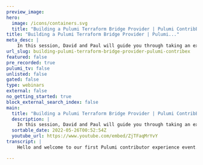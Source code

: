 ```yaml
---
preview_image:
hero:
  image: /icons/containers.svg
  title: "Building a Pulumi Terraform Bridge Provider | Pulumi ContribEx"
title: "Building a Pulumi Terraform Bridge Provider | Pulumi..."
meta_desc: |
    In this session, David and Paul will guide you through taking an existing Terraform provider and making it work with Pulumi using `pulumi-terraform...
url_slug: building-pulumi-terraform-bridge-provider-pulumi-contribex
featured: false
pre_recorded: true
pulumi_tv: false
unlisted: false
gated: false
type: webinars
external: false
no_getting_started: true
block_external_search_index: false
main:
  title: "Building a Pulumi Terraform Bridge Provider | Pulumi ContribEx"
  description: |
    In this session, David and Paul will guide you through taking an existing Terraform provider and making it work with Pulumi using `pulumi-terraform-bridge`.  Source code: https://github.com/pulumi/pulumi-terraform-bridge If you want to wrap a new Terraform provider as a Pulumi provider, check out https://github.com/pulumi/pulumi-tf-provider-boilerplate  Using Terraform, but new to Pulumi?  Adopting Pulumi from Terraform give you options. You can choose to coexist, import existing resources or convert any Terraform HCL to Pulumi  code. Learn how it can be done: https://www.pulumi.com/docs/guides/adopting/from_terraform/
  sortable_date: 2022-05-26T00:52:54Z
  youtube_url: https://www.youtube.com/embed/ZjTFaqMrYvY
transcript: |
    Hello and welcome to our first Pulumi contributor experience event. My name is David Flanagan. Although you may know me from across the internet at rock code. And uh today we're going to take a look at building a plume provider using the Terraform Bridge. So we're going to dive to it and I'm gonna introduce our wonderful guest, Paul Stack. Hey man, how's it going? Hey, folks. Uh how's it going? Uh Thank you for having me on the show, David and um like, I hope we can make this actually a little more interesting and I hope we can actually show people how quite simple and straightforward we've tried to make this. Yeah, I think this is one of those really cool topics where, you know, we see a lot of questions and conversations and the flat community where, where people want to be able to use the Terra Farm Bridge. But Gun Star can seem a little bit intimidated and we're going to break that down for them today because like you said, it's not a very complicated thing to do, but you just have to see it once and hopefully we can make that very approachable for everyone involved. I'm actually gonna try and use this as official documentation. So I I'm always going to be pointing people to this video going forward if it works. So I think this is, this is in my best interest to do this. Awesome, I love it. Uh We got a comment from saying hello, everybody. I just seen you in. It was nice to catch up with you in person. Yeah, for sure. Um I, I didn't actually get the Even C engine at C which was disappointing. So there's always the next event. Hopefully we're back into a little bit of normality where we get to see all these faces again. So fingers crossed, we shall see, we shall see. All right. Uh So you ok. Yeah, I'm gonna, I'm gonna share my screen and I'm gonna start driving here. All right, please ask any questions that you need me to uh that you need from me because I want to get a lot of like information on this. So you should see my screen right here. So uh currently in Pulumi, we actually have a boiler plate rebo which actually takes care of a lot of what we're doing today. So it is uh Pulumi slash Pulumi TF provider boiler plate. And what this actually allows you to do is it gives you the guard rails uh and the guide um here in the repo of um what the different parts that you actually have to update to be able to go and create a um a bridge provider. So a bridge provider is actually exactly as it says, it, it, it is using the Terraform schema. It is using the Terraform crud. There is a misconception that it uses the Terraform binaries that is not true in any way, shape or form. We're actually using the GO modules and we're able to extract the GO code from Terraform and we're actually able to make uh requests that what we do inside the bridge is we, we, we interchangeably move from a Pulumi schema based object into a Terraform based scheme object. So that the Terraform crud methods actually know uh what pieces of functionality we're pushing into the cloud API. So this is a template repo and today um David has told me that it would be nice if we could because there was a community uh request to change the Terraform provider Confit cat, which is a open source um feature flagging tool. And uh we're actually going to use the bridge in order to, to, to point to this Confit cat and we're actually going to scaffold this. So this is a um a template repo as I said, and we can click this button that says use uh this template. So I am going to use the Pulumi Verse. Uh You can read more about the Pulumi verse on the Pulumi blog. It is an awesome community based um sharing program that was set up by some founding members, David included. Um and actually make it nice and simple and easy to be able to create and share uh and, and help with the maintenance of Pulumi based systems. Yeah, I think, do you want, do you want to push the? Of course, of course, I think this is really cool because you know what we're doing to what we're doing today is giving people the, the instructions on how to build a bridge provider. And we want to see the community getting those first contributions into the Pulumi project via Pulumi Verse and bringing in more of those providers for everybody to kind of learn and share together. And I think it's a really cool way for people to get involved in the project. Yeah. So, uh so I'm gonna give it a name. So usually our convention in Pulumi is Pulumi dash the name of the provider, but you can call it whatever you want. It is entirely your choice. It's up to you. But as this is gonna sit inside the Pulumi verse, we kind of want to follow a, a standard convention. Um I try and give some level of description. My, my writing is not brilliant. I'd rather code and then fix it later. Uh And it's a public repo. OK. So we're gonna create the repo right now and it's actually going to use that uh template and it'll just give us the base bare bones of everything that we actually want to do. OK, cool. So I'm going to clone this locally and I'm going to do everything locally. So I'm going to open my um terminal and you can see, I already have a folder that I use for uh Pulumi verse and I'm gonna uh use it github uh CLI and I'm gonna say github Repo clone and then I'm gonna say Pulumi verse uh Pulumi Con cat. I'm gonna clone it. It's made things so much easier for me, especially with some of our pull requests which are like 5000 files or more. And I just can approve everything via the cli know, which is just amazing. I love that you can just do GH 34 and it just does everything for you and it even changes the, the, the remote which makes again like life way much easier. And so I'm gonna open my uh my browser, uh my or my ID, my id of choice is intell you can use whatever you want. This is not a sponsorship you don't have, you can use them or Atom or any text based system that you, that you want. It really doesn't matter to me. OK? So first thing we can do is we can have a look at the read me. OK? Now the read me actually gives us a lot of information. OK? It says, you know, here are some instructions, this is kind of um designed for using a, an official provider. But today, we're going to look at creating a community provider. So we're going to bring in some of, of the different concepts that are not sort of there by default, but that are available. We're just not very good at pulling up, being able to expose in those those situations. And this is kind of what we're going to try and do here. So, you know, it even goes down to here first sort of command it says to run is make prepare, OK? And it says name, which is the name of the provider and the repository that is going to sit on that. Absolutely, I will change to. Here we go right there. OK? So what this actually does is that this is basically doing set in the background and it's changing some of the templates and moving some stuff around because we can say make prepare uh name equals config cat uh rep. I think it's Rio repository equals get dot com slash Pulumi verse slash Pulumi Con. And you'll see it just, it's basically around like some sad commands. OK? Now you'll see straight away what it's done is it's deleted some old uh rename, some old folders, move some things around, et cetera, et cetera. So there's a couple of places now that we actually have to go and get started. Main thing is is that we actually have uh a pack called uh Comfit and that actually relates to a two binaries within our system. OK. These two binaries have two very distinct jobs. We have a TFGM binary, that TFGM binary will allow us to, to be able to create the schema based on terraform. That's why it's got the like the acronym TF gen. OK. Now that is literally terraform generation. OK? And this is pretty simple and straightforward. It basically points into a terraform provider um that allows us to be able to extract that schema information so that we can build the Pulumi schema. The Pulumi schema is then used to be able to generate the SDKS. And also we actually ship a binary which allows us to be able to make the GR PC request back to the Pulumi engine. But we'll talk about that in a little bit. OK? So we have a couple of places that we have to change and stuff. So there is some hard coding I'm going to say uh based on uh the fact that we, we, we believe that everything is going to be uh Pulumi. Uh But in this case, we can see that the people is actually uh Pulumi config cat and its provider package version. And then of course, again, we need to change here. We're actually using the Pulumi Terraform Bridge. So this this one is is perfect as it is, I guess this is something you know, people are watching this, they could come and contribute some additional effects to the prepare command to catch some of these extra things that are just kind of emitted at the moment. Absolutely. And I'll be totally honest in the future, we're probably gonna move away from having these repository templates because they're not massively intuitive. Like we should, we should really be able to give people a much better experience of getting started. But time is an amazing thing and we've only got so many hours in a day and so many people on the team, but like we definitely like care greatly about making this experience much better. Um Instead of repository, are you suggesting maybe like something in the possibly, possibly, we just don't know yet. It's a surprise that everyone's going to get. It's even a surprise for me like going forward. So, so we'll see, but we definitely want to, we want to do something to make this experience much better. Ok. So that's kind of like our generate um command taken care of. You can see we pass in the name of the the provider Confit cat. We can actually pass in the version of the provider that we're going to build. And this config gap cat dot provider. Actually, I will show you that in a second. That is the mapping of the terraform provider to the Pulumi provider plus extra information that has to go with it. Ok? So we can close the TFG next, we can go into the resource, ok. The resource is actually the binary that gets installed on people's machine. OK. That, but so when we generate a uh an SDK at Pulumi, that SDK is plain classes, it has no logic in any way, shape or form all of the logic is provided inside of the binary. And the SDKS just use um a token um that the binary understands and the binary is able to make requests on its behalf back to the um the P Pulumi Cl A and the P Pulumi engine. And that's what actually makes the request. So our SDKS are pretty dumb. That's a bad thing to say. Our, our SDKS don't have a huge amount of logic in them. And all of the logic happens within the binary itself. But just to summarize that in a way, like what we're saying is that language SDGS that we provide as they are purely to provide the interfaces for the languages natively. But really, they all work in, I guess the GR PC binary, which is the P provider itself. Exactly correct. Couldn't have said it more succinctly myself. That is it. That is it. That is it. So you can see we just had 22 paths that we had to change here as well from Pulumi to Pulumi verse. Um And then lastly, we have, uh we just have to uh check that our goal mode is correct. OK. So our go mode uh by default will pick up that it's Pulumi verse and that is everything that's there. So the next day that we've got one more place that we have to change. Ok. And that's in resources dot gov. So there's a couple of things happening here that we hard code by default, which is not correct. Ok. So the first one is Pulumi verse. And the second one is that when we created this bridge, basically, all of the terraform providers sat inside a Terraform providers organization in github. But recently they've started moving out into like their own area and going back into companies and companies taking charge of their own, just as as the, the the Terraform ecosystem has had further offering improvements and made things better for people. So, you know, we just need to change this and we know that this is conflict cat. Uh because that is the provider, that is actually where, where it sits in the system. So what I can do right now is I can see the provider and I can go mob tidy and you'll see that it's actually pulling the dependencies that I need because it understands based on the, the files that are there currently. And you can actually see that it's even pulled the latest version of Confit cat. We can go and check that uh config cat. The latest version is 1.3. So it's actually uh go modules has found it correctly and uh it has everything that it needs in order to actually build and run uh run the binary. Now, I can run this right now. Uh I'm just going to remove all of my ambient plugins uh locally just because I don't like any side effects. Uh And if I run the command to make TF gen, uh what you'll do is you'll see that it, uh by default, we try and um get a plug in. So you'll see firstly that we actually have an issue because we have a reference to command uh TFN. And it just means that I have one more place in which I need to fix. Yeah, I think it's going to be org. Yeah, it's here. It's here because the org was uh not set by the fault. So it's not. Yeah. Um OK. So now we can make CFG and we will actually get a binary that is created. Now that binary doesn't include anything by default because we have not done any mappings. We have not done any set up. But what we will do is it will go compile and you will get a bin folder that pops up in your repo um That is get ignored so that you don't check this in by default. Um But it is trying to do something right now, but my machine seems to not want to play ball. So let's close a lot more things down. Actually, let's close zoom because Zoom always keeps bandwidth. Uh and that's also close signal. Uh And there you go right. So straight away, we're getting some output here. OK. We're basically being told there is no mapping between the terraform resources on the data sources into the Pulumi Project. So we're trying to like, we, we're fine tuning these warnings all the time and you're gonna see a wall of other warnings in a second that we're probably going to start hiding away. But we're trying to like, give people some information so we can go back on that. Absolutely. Yes. So if you go back to your terminal, now, all we've done is replace a few things use TF to kind of consume the term farm. And we are in a GR PC Pulumi provider. However, something here is telling us that we haven't done any mapping of resources from the farm side to the side. And so this is kind of like a wee to do list like, ok, you've got the basics, but now you've got to go do this other stuff. Exactly. Because right now this is, this is a shell of a binary. It doesn't know what we're actually trying to talk to within the terraform schema and it doesn't know what parts of the schema. It actually we want it to pull up. So there is nothing here at this moment in time like I can go in and I can show you what the schema looks like at this point. Ok, because we do have a valid schema and you can see that it's actually pulling the correct stuff. I need to change a few things here and the attribution. But, you know, we can see that which config values that has come. So it's pulled these out of the upstream schema where upstream had base path, basic off password, basic, off user name. And I can even go back to their provider and I can check that that is the correct schema configuration. So if I go to provider dot go and I go in here, I can see it has off user name, off password and base path. So we're able to pull, we're actually already starting to extract pieces of the schema. But we have these two resources, maps and data sources maps upstream that Pulumi doesn't know what you want to do, like which resources actually you want to care about. Which ones do you not want to care about. We don't have any automated mapping at this moment in time because it is very provider specific. So for example, in Amazon, we want to uh or excuse me, Aws, we want to be able to map each of the parts of AWS into the relevant sub module. So for example, a bucket would be an S3, uh an R DS cluster would be an R DS uh mem cache or uh elastic cache would be an elastic cache. So we don't want to make assumptions based on what the names are. We can like leave that up to the individual person themselves in the future, maybe we'll do something a little better here. But in this case, we have maybe 15 or maybe 16 resources in total to map. So it's quite easy. Ok. So we can go back to our resources dot Go and I'm gonna remove some of this. Um I'm gonna say that it's, I was gonna use a swear word there but I won't because um like, uh I, I, so yeah, so there's a few things that we want to change in here, right? So first thing we have a display name and the display name is actually used later in the process. It's when it goes on to the Pulumi registry. Ok? No, the Pulumi registry um is a place where you can list all of your packages and all of your setup and you actually can give it a different name based on what the provider name is. OK? So it's, it's pretty simple and pretty straightforward, but we don't want lower case like we actually want that to have the correct uh sentence casing. So we can call it Confit Cap. The publisher is not Pulumi, the publisher is Pulumi verse. You could point to a logo in here uh which you'll actually get it. And then lastly, we want to actually like be able to specify a plug-in download URL. So the plug-in download UL we kind of like suggest that you store this and get hub releases, we'll talk about this a little later. Uh Just because it's not that um uh difficult at this point in time, but we're going to say it's Pulumi verse. Um We're going to say it's Pulumi config cat and we're going to say it's releases and the last thing I am going to check on the syntax of this. Yeah. So it actually has to point into releases slash download. Uh And then it's the dollar uh and actually opening up code and we will change this at the time. Ok. So, so that's fine. So we don't need to worry too much about this. And then lastly, we want to set the github or by default, the github org is Terraform providers. And we saw that in our license attribution, we were actually pushing it back to terraform providers. That's not correct. That's not who created it. So we want to attribute this correctly and the github org is confit cat. Ok. Now, in the mapping, we can specify any configuration that we want. Ok. As you can see in the scheme, a Jason, we have pulled out the configuration by default upstream. Ok. These are the pieces that the terraform provider have, but we can actually um make that better. We can add extra environment variables that we want to allow people to look up and, and pieces like that. But in our case, we don't need to, right, because the upstream provider has a set of en uh environment variables already specified that you can pull out of what is already required. It even has like uh optional or you can actually set the defaults or anything like that. So we don't need to do anything here. So I'm just going to close off this conflict block uh because it doesn't really matter. Now, we have two more blocks. OK? We have resources and we have data sources and what we're going to do is we're going to create a map, OK? Now it is a map of string to a, a uh terraform resource info um struck. OK? And this is, this is actually where it starts to get a little more. Um I'm going to say uh strenuous, OK? You actually have to map this yourself, right? So we have a, we, we have the name of the terraform uh resource. OK? And then at that point, we have a token, that token is made up of a TF bridge dot make resource. OK? We are going to point to um main package, OK? So it sits in the root of the, of the repository and then it sits inside the main module. OK? So there's only one module, we're not doing any sub modules here. So everything will go in the top level module which by default is called um index. OK? And the package is called Conca because that's the name of the, the package that we created. And then lastly we actually give it a name of a class that we actually wanted it to look like in our, in our SDK. So in our case, a comfit cap product in a terraform resource would map to a product class inside our SDKS. You were going to say something there. No, that's just actually you going over that has actually helped me understand how those names are put together broader by working with providers. I'd always kind of been curious why we adopted that format and now that I see it, I'm like, oh, because I've always wondered why index and then it's like, oh because sometimes it might be like AWS EKS cluster exactly like look S3 and where you're actually using sub mode. If you want to put this product in the sub mode, you would just push it in there and it would be pushed into a subclass. So it's a way of us being able to organize the hierarchy of our packages in a simplistic way. And this is what I was saying about. You can't automate this process. We could like, we could automate it and we could put everything the top level. But if you're scaffolding a provider that has four or 500 resources, then that's not really like very usable for the user, right? Because they have, as soon as they click uh confit dot They'll get 400 things in a autocomplete. We want it to be a scope. That's possible I bet if I had picked a terra farm provider with hundreds of resources, you may have used that square word you were gonna use earlier. Yes, I would have because I actually scaffolded the OC I provider recently and there was like 2500 resources inside it. And it is, and having to organize that into sub modules. It was hard work. It was really hard work so I can show you that we have uh product right here. So if I rerun the generator, we'll actually see the product disappears um from our setup. So by disappears there, right? I mean, just by providing that mapping, we've actually pointed to the goal code for the terra phone provider and will that work as part of our provider? Absolutely. It will 100% work like there's some like uh HCL conversion errors, but that's around like uh actually documentation and examples. But that's like that's not a problem. OK? But we can see in the TF resources there is no, no product included in here and we can go back to our schema. And we can see in the schema, we now have a resource called product that has properties of description, name, organization. It picks up some of the um documentation that goes with it, it has input properties, what is required we even are starting to now denote this is a new feature that we just added yesterday. That's going to go into the documentation this property, if you change, it will replace um the entire resource, which means that it's like you haven't even seen this, this just went like yesterday, that's going to go into our uh docs this week across all of our uh pieces. And we can even see what's required. And then off, off the base of that, we could even see what are the outputs that's required. OK. So we've, we've been able to just do a simple mapping and at that point, we are able to start creating products inside conflict map. Now, I want to take this a little further. I want to show you actually um a couple of uh pieces we'll come back and we'll do all the other mappings in a second and we'll do some data sources. No, we have some package metadata that we actually want to take care of here. So javascript by default, every package inside Pulumi will have the name space at Pulumi, which is not correct, right? Because this one is actually not. So we're going to be able to say our package name in this case is at Pulumi verse slash cop COCA, I was gonna say copycat. So I've been making that type like all morning. OK. So that means that when we create an SDK, the package dot JSON of that SDK, the name of the package will be config cat at Pulumi slash config cat. So it won't try and assume that it's Pulumi by default, we can see that there are some dependencies in here and you can add overlays. We don't care about overlays for this session because that's quite an advanced concept. Um Next, uh we want to do the same thing with Python. OK. Because Python also will have a different package name format. Our package name in Python, we kind of suggest that it's like uh because Python has no name spacing, right? It's not as straightforward to be able to create. So what we're trying to go for is something like org underscore package um which in our case would mean uh that we're actually going to call it Pulumi underscore confit. Mhm. Ok. And that then allows us to be able to upload that Pulumi underscore conflict cat. Unless two people are creating Pulumi conflict cat. Then the chance of, you know, the fact that we're including the org name in there is, is uh as an underscore means it's a wee bit less prone to that conflict. Absolutely. Uh And then look, there was one more place in the gold package import path that is not correct. We need to have uh Pulumi verse and then we have one last area. OK. Which is the C# OK. Uh area which is around creating new get packages again by default, we assume that it's us creating this package, which is not really the correct thing. But what we actually can do is uh so it'll be in new, get it'll be Pulumi dot And we don't want that to be the case. We actually want it to be Pulumi dot So we can set the root name space which will be Pulumi verse. So we have a schema, we have some metadata that goes with it. We can actually start to produce our SDK. I need to push these metadata pieces into the schema very fast. So if I make TFG again uh to build the schema and if we have a look at our uh make file, I can clean up some. That's the the preparation in the make file. We can have a look, we can see that we can make our provider. OK? Our provider is pointing to the provider binary. OK? We output the provider binary on the, on the, the cli tool that we're creating on the binary that we're actually creating uh will be Pulumi resource in our case conflict on line uh seven, we do have a plume reference. Is that correct? Uh You are correct. That is not correct. That is not correct. Thank you for that. Let's just pop in. Yeah, that's all I could do is paper. Um Yeah, it's OK. I'm I'm very, you'll find a lot of them in my sessions a lot. Uh So we actually have our uh so the next thing we can do right now is we can run um make build sdks. OK. Now, RSDKS will take this schema and it will run the schema through our TFG tool. It already knows that the schema is valid. It knows that the schema has been created and it will allow that schema to be able to chop up uh and build the SDK that goes with it. So just so people are aware because I see this question also on the select community quite often is that when you are building a case for projects, you do need a node run type or you need node, you need the Python installed, you need uh the dot net if you want to generate the dot net repositories, et cetera. So you will need some to involved. So it's usually best to push this to ci I guess eventually. Absolutely. Like we, we're trying to offload a lot of this into C I but you can see their individual targets. So if you only care about no jazz, you only need no jazz. If you only care about Python, you only need Python dot net, go et cetera, et cetera, right? There's there's no hard and fast rule that says you need to create packages and all languages. We would love you to create packages in all languages. But there is no hard and fast rule, especially like now that there are new languages that come out around Java and there's, you know, new work that's going to be added to the provider for Java. We're not going to make it as intrusive as it is. We're actually going to give people a binary um that they can download and they can just run the Java binary rather than actually having to bake it into like their project or, or, or things like that. So you can see that we've actually sorry, sorry, you go, no, no, no, no, go, go ask, please, please. Well, I'm curious, like I understand how it works for, for no and Python and dot net and Java etcetera. But is there, how do you do it for Yaml? Like what's involved in that process? So there is no SDK for ya. Uh Yaml doesn't need an SDK. You just need the YAML binary that comes out of the Pulumi cli binary uh installation and you just write your binary as normal because Yaml doesn't have an SDK, right? We're actually uh or no packages. So if it's valid yama, we will try and uh apply that valid yama and we'll be able to upload it and, or excuse me, execute it and see if it works and it'll give you like an output. So it's, it, the only reason we need these specific sets uh in languages in each of the providers is because there's actually language specific packages that need to be created. That's a wonderful piece of magic. I love that. Yes. Yes. Uh So we've created an SDK and we can actually go and you can now see four new folders. I've been created in my SDK and I can look in SDK and you can see that straight away we have product dot CS and Product dot CS has our, our empty class. It doesn't really do all the logic. We can even see the plug in. Download URL. It's gonna download the plug-in from Pulumi verse. Um It has all of the input types and it has all of the output types uh in Go. We have a similar thing. Uh So product dot go and we can see, look, we've even been able to build some of the documentation and the import commands and like pieces of that. Of course, that's not something we want to ever uh bring in there learn dot dot com. So we'll figure that one out in a little bit. Um But we can even see that the, the source um API even works uh as expected. And you can see that the only logic in here is about registering a resource. And that's, that's the, that's the secret sauce. That's, that's what turns are very empty sdks into making uh resources because this register resource talks back to the uh plug in binary and the plug in binary that understands what exact uh command that it needs to be another question. Assuming, you know, people are watching this and are like, oh let's put the plug in, download your RL which is a get help to release, but I haven't actually published yet. Can I still use it. And I believe the answer is as long as the binary exists in the path, it won't try to download it 100% correct. They won't try it. So not even will not try and download it. They just use the ambient provider in the path first just because it's, it's right there. Uh You can turn that off, there is actually an environment variable. You can switch off using ambient environment variables. But while you're testing them, while you're messing around, there's like no problem in here, it's not an issue. Um And then lastly, you can see that we actually have a package dot Jason and that package dot Jason picks up the Pulumi verse conflict cat. So we set that environment or excuse me, we set that package name uh correctly and then just inside dot net, you can see it's Pulumi dot com cat. So that's correct as well. And then the last one is Python. Python is always the difficult packaging for me just because I don't know the Python ecosystem very well. But you can see it's Pulumi underscore confit cap. And in here we actually have our product up pie. OK? And you can see that it is the correct um set up and is all the internal classes. So we can like very easily go and add some of these other um mapping if you want me to do that because it's, it's quite simple and straightforward to do and there is no real sort of level of effort to do it. So I don't think we have to add more. But what I would ask, is there any difference between the resource mapping and the data source mapping? Are those exactly the same? Great question? Great question. So let's do products. OK. So there is a difference and the difference is is that we use a different convention. A data source is um an actual like create or a new resource inside Pulumi. Whereas a data source is actually what we class internally as like an info, it actually doesn't create anything. It is just a pure read or is a, you know, it is a a retrieval operation or a call operation, we call it. So here again, we can say con cat product, OK? We want to say it's talk OK? So it's token and that will be TF bridge dot make data source again, you'll see main package oh And you'll see main mode and then we change the convention here for the class names because it's we're trying to make it like very specific. So we start with get because it is a retrieval operation and in our case, it's get products so we can say get products. OK? Now I can just delete all the rest of that just so it doesn't really matter. Now, as part of this data source info, there are other things that we can actually set in here. OK. So we can set deprecation messages, we can control the documentation, we can like overwrite specific fields for specific names. This is what allows Pulumi to basically enrich um a terraform schema that is specific for the terraform ecosystem. Whereas we may have to override specific naming or change uh things to be. For example, let me see. I can actually say uh fields and I can say the field is a map of string to schema info and I can say organization ID. Uh And I can say secret truth. OK. So what that's actually going to do is like anywhere it's a pointer. So it'll be TF bridge dot true. Um And what that will actually do is anywhere where the secret uh or the organization ID is used. We Pulumi will treat that as a secret value regardless of what happens in the terraform schema. Uh because we have full control over our schema at that point in time. And we're able to do anything we want, we don't even need to do like that. We can set name. Uh we can set C# name because sometimes, you know, in C# members can't have the same names as the classes that they're actually in. So if you had a variable inside product called product dot net would panic or dot net would uh have a build failure and it would say that you can't actually do that. Uh We can say things like max items one. OK. So that's whether it's a list or not, we can say uh Mark as computed, only mark as optional. We have full fidelity of what we actually want to control within the um uh within the scheme and that we actually want. And then like, you know, as well as that we have the docs uh and you'll see, like my idea is given me all of the detail here, right? So um it's our docs is TF bridge dot Why are you not giving me the I just said that and it breaks, right? Like that's typical. Uh So dogs, there we go. It's a it's a map of string to uh TF bridge dot doc info. I take up like hover over docks again. Oh, it's just the dark info. It's just the dark info. It's not a pointer. I think I said resource info. That's definitely, yeah. And look, you can actually say look source mark done, attributes, import details include uh attributes and arguments. Like you can fully control the documentation. All it is is like the so like the mark done, you can embed full mark done in here. It's just a bit um which allows us again to be able to really control like the detail that we're actually pushing out into the users just to clarify. All of this is optional. This is pure enrichment at this stage if you just want to generate the provider and have it work then you're good with it all. But if you want to absolutely correct. Correct, correct, correct. So you can go as fine tuned and in depth detail as you really, really want to. And there's no problem. So let's generate what the um the data source is here. And now we need to make TFG again just because we need, it needs to be in the schema before it is done with anything else. And TFG will always generate the schema. Maybe it would be more useful for end users if we change that from make TFG to make schema because then it would actually be a much more specific call it to say make that schema first before anything else. Um So, and then lastly, we can let's just build no jazz OK? For now because it, it's not uh so slow to do that. And inside our no jazz SDK, you will actually see a new class very shortly that is called get uh products dot TS. I hope. Yeah, there we go has built it. Get products dot TS right here. And you can actually even see that it even has an example embedded so that you can understand how to get a product called conflict product. It's a simple invoke the invoke the invoke runs the, the, the same uh request as the binary um that goes with it. Uh And it has just all of the, the optional parameters and it has all the required parameters that's built in. That is how you build a Pulumi provider. Awesome. Any questions there, there was a lot of knowledge dropped there. So thank you very much for walking us through that. Uh I hope what this provides is just, you know, a way for people to come back and in less than 35 minutes, 40 minutes, like see how you've taken the conflict farm provider. Scaffolded out a brand new project. Yeah, there was a couple of small changes to make. And then it's just that mapping, like the, the main part here is that mapping of resources to whatever you want it to be available as in your SDK and then you're just running a couple of make targets and boom, you got a provider that that is it. Now to test this locally, we have a couple of um uh parts. So what we can do is we can actually uh make install no JSSDK. OK. And that effectively creates a yarn link. So that on my local machine, when I create a new Pulumi project, I can yarn link at Pulumi verse slash Confit cat and start writing a Pulumi program locally. And then lastly, I would Pulumi uh resource confit cap onto my, I use my go pa just because I clear my go path a lot and very, very often. And that allows me to have the binary available for local testing. All right. And if I can show you exactly how I can use that. Yeah, I mean, we could do a year in a preliminary preview and we would see that work, right? We could copy that example for the file that was just opened and it would, so let's, I don't have an API key but we'll get an error from COM API and that's OK. Like there's no problem. Then the preview will still show the create, right? The one that I read because there's no state. I think it will try and do the read. We'll see, right? So make their uh test demo. OK? So CD test demo and I'm going to run Pulumi new typescript which just creates a raw typescript uh template. It has no functionality in it in any way, shape or form. We'll call it te demo is no problem. Just give it a DEV stack, it'll install some dependencies and that we actually need it to do. Yeah. And then I can yarn link at Pulumi verse. So this is the equivalent of running an uh an M PM install. But I'm using a local built version of the yarn or the N PM package uh so that I can fake actually test this. So config cat and if I copy uh Ben uh Pulumi resource confit cat to my goal slash ben, then in my ID, I can actually go back inside test demo and I can say let me increase the size, import star as config cat from at Pulumi verse, it's there we go. Pulumi verse slash confit cat, right? So I'm starting to now be able to see it. So products equals config cat dot Look, I even get my ID. There should get products. Um We'll just, this is uh a excuse me. Um And then we can even step in to get products to see what it expects. Look, it expects a name filter rejects. Let's just copy this exact thing. OK? Because it doesn't really matter to us. We're not gonna get any data back. Um And then lastly, I can export cons uh product names equals products. So I want to unwrap the promise here because get products is a promise. Uh We want to unwrap that pro uh that um promise and then I can say then X dot Product uh and then it'll actually pull up the uh um actually, we can map um product name. I believe you'll be able to pull it out, but we'll just pull out the whole products. It's fine. It's not really too much of a problem, but I'm not. Now if I go and I run that, pull me up here, I, so I won't get a compilation error. And we actually see that it's going to create a Pulumi stack and it's going to make an API request. But you'll actually see there is no credentials that I have created. But I'm actually this is using the binary. Like this is actually calling into the binary right now because those, we understand the logic of what's a required field inside the Pulumi provider. And we can see that basic password, uh basic user name has not been configured. So you would have to like use those in order to do it. But we've been able to prove straight away that our binary works and we're actually able to understand the API call. I mean, if we commented out to get product stuff, we could create a new product which would actually get previewed for us, wouldn't it, it would not? Because again, the provider still requires a user name and a password, right? Ok, cool. I trust you. I trust myself. Look, you'll say con provider equals new con fake cat dot provider. Um, we'll call that test and if I go inside provider you'll actually see. There you go. That's what, that's, that's the error we're getting right here because under the hood, we assume that it's a default provider. We have an ex uh, given an explicit, but this is the, the check right here. That actually is basically saying you need to set these values. Awesome, sweet. So we've tested it end to end and it works as expected. Yeah, I definitely did. Cool. Well, let's pop back already. Yes. Well, that was awesome. Uh, I think we all have a really good idea. Now of how we can build our own providers. You explained that perfectly. Uh I'm really excited to be able to go to this myself now and grab some providers and start to fill up the plume with lots of new integration points for people. So I think it would be like, and we're always willing to jump on calls and help people uh as well. So if there's like a specific issue that is causing uh pain when you're scaffold in this, like, we, we can definitely like have a, a short call and, and, and work through it because we want to make this uh quite a smooth process. It's easy for me to do because I've done about 70 of these providers. Uh But I know that like, actually not even kidding, there's li uh maybe 60. Uh but you know, it, it, it's really a case of I've been through this quite a lot. I know the quirks. Um I know the areas in which to change, but we need to like make sure this is a smooth process. Um We're always willing to take documentation changes and uh you know, uh enhancements from the community to make this even better. All right. Well, thank you very much for your time today. Uh We'll leave it there and we'll be back for more contribute, contributory experience that very very soon. So now you have to make a very awkward face as we wait for the stream to finish. But uh thank you again, Paul. I'll speak to you soon. Bye. All.

---
```

